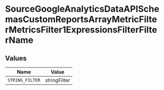 # SourceGoogleAnalyticsDataAPISchemasCustomReportsArrayMetricFilterMetricsFilter1ExpressionsFilterFilterName


## Values

| Name            | Value           |
| --------------- | --------------- |
| `STRING_FILTER` | stringFilter    |